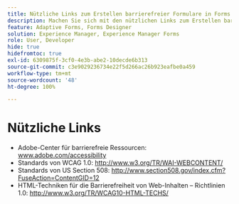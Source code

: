 ```yaml
---
title: Nützliche Links zum Erstellen barrierefreier Formulare in Forms Designer
description: Machen Sie sich mit den nützlichen Links zum Erstellen barrierefreier Formulare in Forms Designer vertraut.
feature: Adaptive Forms, Forms Designer
solution: Experience Manager, Experience Manager Forms
role: User, Developer
hide: true
hidefromtoc: true
exl-id: 6309875f-3cf0-4e3b-abe2-10decde6b313
source-git-commit: c3e9029236734e22f5d266ac26b923eafbe0a459
workflow-type: tm+mt
source-wordcount: '48'
ht-degree: 100%

---
```


# Nützliche Links

* Adobe-Center für barrierefreie Ressourcen: www.adobe.com/accessibility
* Standards von WCAG 1.0: http://www.w3.org/TR/WAI-WEBCONTENT/
* Standards von US Section 508: http://www.section508.gov/index.cfm?FuseAction=ContentGID=12
* HTML-Techniken für die Barrierefreiheit von Web-Inhalten – Richtlinien 1.0: http://www.w3.org/TR/WCAG10-HTML-TECHS/
